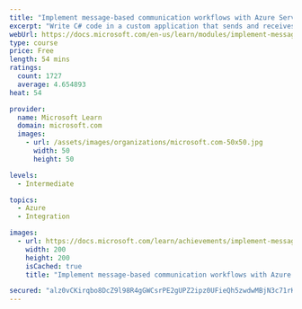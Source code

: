 ```yaml
---
title: "Implement message-based communication workflows with Azure Service Bus"
excerpt: "Write C# code in a custom application that sends and receives messages using Azure Service Bus topics and queues."
webUrl: https://docs.microsoft.com/en-us/learn/modules/implement-message-workflows-with-service-bus/
type: course
price: Free
length: 54 mins
ratings:
  count: 1727
  average: 4.654893
heat: 54

provider:
  name: Microsoft Learn
  domain: microsoft.com
  images:
    - url: /assets/images/organizations/microsoft.com-50x50.jpg
      width: 50
      height: 50

levels:
  - Intermediate

topics:
  - Azure
  - Integration

images:
  - url: https://docs.microsoft.com/learn/achievements/implement-message-workflows-with-service-bus-social.png
    width: 200
    height: 200
    isCached: true
    title: "Implement message-based communication workflows with Azure Service Bus"

secured: "alz0vCKirqbo8DcZ9l98R4gGWCsrPE2gUPZ2ipz0UFieQh5zwdwMBjN3c71rKWg16y8bNfMZikBPyZkTnwF1AbF2DQDiD8dm1d8IHYoUbyqyGaqGDXMOmWaeEB4rI6wmv5da3ukHkW7LkP9UMWtAtzw3mmoO/pG+ue4/mDovGteVQAShgnCQvaa0XhmcUxvuB4qc0mvwyAbWPplxvPveAHVACPh9XQ4MTdIuLSTZ5JaWdKvu2X0SMSHhdBuG2daWq4b9aEN5OE7OAr4P6rkwVN5igVarF9C7BEdd4xawS9/KMwfPnkQA+VIK/gW2HLbLPrVenG636B2DZ7itXs6c7zTJUOn/3Lh2xdgt23+ul2muxdqVz9t2VLm8EusyWPR/ZL5xf2nICz5aMOudepf68Q==;i/c5meTIke3yHzFSuMwB8g=="
---
```


